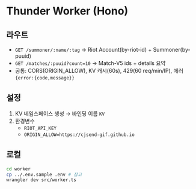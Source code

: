 # Thunder Worker (Hono)

## 라우트
- `GET /summoner/:name/:tag` → Riot Account(by-riot-id) + Summoner(by-puuid)
- `GET /matches/:puuid?count=10` → Match-V5 ids + details 요약
- 공통: CORS(ORIGIN_ALLOW), KV 캐시(60s), 429(60 req/min/IP), 에러 `{error:{code,message}}`

## 설정
1) KV 네임스페이스 생성 → 바인딩 이름 `KV`  
2) 환경변수  
   - `RIOT_API_KEY`  
   - `ORIGIN_ALLOW=https://cjsend-gif.github.io`

## 로컬
```bash
cd worker
cp ../.env.sample .env # 참고
wrangler dev src/worker.ts

